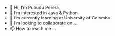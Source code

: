 - 👋 Hi, I’m Pubudu Perera
- 👀 I’m interested in Java & Python
- 🌱 I’m currently learning at University of Colombo
- 💞️ I’m looking to collaborate on ...
- 📫 How to reach me ...

<!---
0778613315/0778613315 is a ✨ special ✨ repository because its `README.md` (this file) appears on your GitHub profile.
You can click the Preview link to take a look at your changes.
--->
